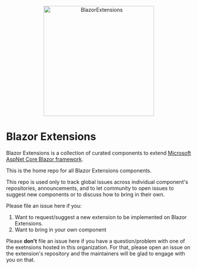<p align="center">
  <img src="https://avatars2.githubusercontent.com/u/38994076?s%3D128%26v%3D4" alt="BlazorExtensions" width="300px"> 
  <h1>Blazor Extensions</h1>
</p>

Blazor Extensions is a collection of curated components to extend [Microsoft AspNet Core Blazor framework](https://blazor.net/).

This is the home repo for all Blazor Extensions components.

This repo is used only to track global issues across individual component's repositories, announcements, and to let community to open issues to suggest new components or to discuss how to bring in their own.

Please file an issue here if you:

1. Want to request/suggest a new extension to be implemented on Blazor Extensions.
2. Want to bring in your own component

Please **don't** file an issue here if you have a question/problem with one of the exetnsions hosted in this organization. For that, please open an issue on the extension's repository and the maintainers will be glad to engage with you on that.
